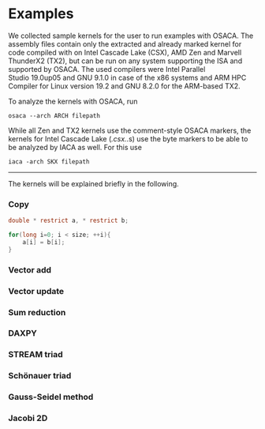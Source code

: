 # Examples
We collected sample kernels for the user to run examples with OSACA.
The assembly files contain only the extracted and already marked kernel for code compiled with on Intel Cascade Lake&nbsp;(CSX), AMD Zen and Marvell ThunderX2&nbsp;(TX2), but can be run on any system supporting the ISA and supported by OSACA.
The used compilers were Intel Parallel Studio&nbsp;19.0up05 and GNU&nbsp;9.1.0 in case of the x86 systems and ARM HPC Compiler for Linux version&nbsp;19.2 and GNU&nbsp;8.2.0 for the ARM-based TX2.

To analyze the kernels with OSACA, run
```
osaca --arch ARCH filepath
```
While all Zen and TX2 kernels use the comment-style OSACA markers, the kernels for Intel Cascade Lake (*.csx.*.s) use the byte markers to be able to be analyzed by IACA as well.
For this use
```
iaca -arch SKX filepath
```

------------
The kernels will be explained briefly in the following.

### Copy
```c
double * restrict a, * restrict b;

for(long i=0; i < size; ++i){
    a[i] = b[i];
}
```

### Vector add

### Vector update

### Sum reduction

### DAXPY

### STREAM triad

### Schönauer triad

### Gauss-Seidel method

### Jacobi 2D

